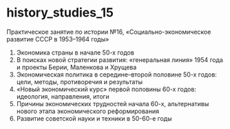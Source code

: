 # history_studies_15

Практическое занятие по истории №16, «Социально-экономическое развитие СССР в 1953–1964 годы»

1. Экономика страны в начале 50-х годов
2. В поисках новой стратегии развития: «генеральная линия» 1954 года и проекты Берии, Маленкова и Хрущева
3. Экономическая политика в середине–второй половине 50-х годов: цели, методы, противоречия и результаты
4. «Новый экономический курс» первой половины 60-х годов: идеология, направления, итоги
5. Причины экономических трудностей начала 60-х, альтернативы нового этапа экономического реформирования
6. Развитие советской науки и техники в 50-60-е годы
